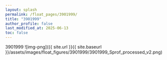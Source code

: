 ```yaml
---
layout: splash
permalink: /float_pages/3901999/
title: "3901999"
author_profile: false
last_modified_at: 2025-06-13
toc: false
---
```

 
3901999
![img-png]({{ site.url }}{{ site.baseurl }}/assets/images/float_figures/3901999/3901999_Sprof_processed_v2.png)